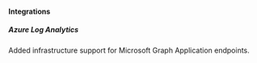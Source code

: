 
#### Integrations

##### Azure Log Analytics

Added infrastructure support for Microsoft Graph Application endpoints.
